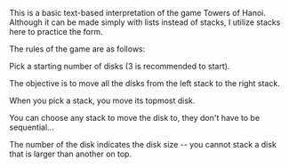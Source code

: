 This is a basic text-based interpretation of the game Towers of Hanoi. Although it can be made simply with lists instead of stacks, I utilize stacks here to practice the form.

The rules of the game are as follows:

Pick a starting number of disks (3 is recommended to start).

The objective is to move all the disks
from the left stack to the right stack.

When you pick a stack, you move its topmost disk.

You can choose any stack to move the disk to,
they don't have to be sequential...

The number of the disk indicates the disk size --
you cannot stack a disk that is larger than another on top.
